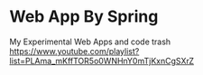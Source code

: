 # Web App By Spring
My Experimental Web Apps and code trash
https://www.youtube.com/playlist?list=PLAma_mKffTOR5o0WNHnY0mTjKxnCgSXrZ